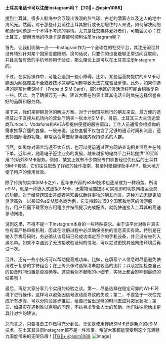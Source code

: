 **土耳其电话卡可以注册Instagram吗？【TG💪+ @esim1088】**

提到土耳其，很多人脑海中会浮现出浪漫的热气球、古老的清真寺以及迷人的地中海风光。然而，对于那些计划前往土耳其旅行或长期居住的人来说，如何解决网络和通讯问题是一个不得不考虑的事情。尤其是社交媒体爱好者们，可能会关心：在土耳其，使用当地的电话卡是否能够顺利注册Instagram呢？

首先，让我们明确一点——Instagram作为一个全球性的社交平台，其注册流程并没有特别针对某个国家设置限制。换句话说，只要你的设备能够正常访问互联网，并且具备有效的手机号码用于验证，那么理论上是可以在土耳其注册Instagram的。

不过，在实际操作中，可能会遇到一些小障碍。比如，某些运营商提供的SIM卡可能因为网络覆盖不全或者技术兼容性问题导致无法完成验证步骤。此外，如果你选择的是预付费SIM卡（Prepaid SIM Card），部分地区的激活流程可能会稍微复杂一些。因此，为了确保万无一失，建议大家在购买土耳其电话卡时优先选择信誉良好的品牌和服务商。

接下来，我们来聊聊具体的解决方案。对于计划短期旅行的朋友来说，最方便的选择莫过于直接从机场内的营业厅购买一张本地SIM卡。目前，土耳其三大主流运营商Turkcell、Vodafone和AVEA都提供便捷的服务窗口，工作人员通常会根据你的需求推荐合适的套餐。一般来说，这些套餐不仅包含了足够的通话时间和流量，还支持国际漫游功能，非常适合需要频繁与国内保持联系的人群。

当然，如果你对语言沟通不太自信，也可以提前通过官方网站查询相关信息并在线下单。近年来，随着电子签注业务的发展，越来越多的电商平台开始提供“即买即用”的境外SIM卡服务。例如，某宝上就有不少商家专门销售经过优化后的土耳其SIM卡套装，它们往往配备了详细的操作指南，甚至附赠翻译助手APP，极大地方便了用户的使用体验。

除了传统的实体SIM卡之外，近年来兴起的eSIM技术也逐渐成为一种趋势。所谓eSIM，就是一种嵌入式虚拟SIM卡，无需物理插拔即可实现即时切换网络运营商的功能。对于经常跨国出差或者喜欢尝试新鲜事物的朋友而言，这种方式无疑更加灵活高效。以某知名eSIM服务商为例，它支持超过150个国家和地区的漫游服务，用户只需下载官方应用程序并按照提示完成配置，就能快速接入土耳其的高速移动网络。

说到这里，不得不提一下Instagram本身的一些特殊要求。由于该平台对账户真实性有着严格审核机制，因此在注册过程中必须确保提供的信息真实有效。特别是在输入手机号码时，务必确认该号码已经成功绑定至你的手机设备，并且没有被列入黑名单。如果不幸遇到了无法接收验证码的情况，可以尝试更换其他网络环境后再试一次。

另外，还有一些小技巧可以帮助提高成功率。比如，在填写个人信息时尽量避免使用过于复杂的字符组合；在上传头像时选择清晰度较高的图片；以及定期检查自己的设备时间设置是否准确等。这些看似不起眼的小细节，实际上都会影响到最终的结果哦！

最后，再给大家分享几个实用的经验之谈。第一，尽量选择在稳定可靠的Wi-Fi环境下进行操作，这样可以避免因信号波动而导致的失败；第二，不要急于一次性完成所有步骤，可以分阶段逐步推进，给自己留出足够的时间去应对突发状况；第三，如果实在遇到难以克服的问题，不妨寻求专业人士的帮助，他们往往能给出更具针对性的建议。

总而言之，只要准备工作做得充分到位，无论是使用传统SIM卡还是新兴的eSIM技术，在土耳其注册Instagram都不是一件难事。希望大家都能享受到这个充满魅力国度带来的无限乐趣！[[TG💪+ @esim1088](https://t.me/s/esim1088) ![Image](https://i.postimg.cc/4NQfJmqS/Snipaste-2025-05-13-00-14-12.png)]